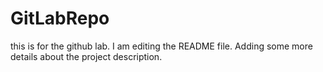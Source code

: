 # GitLabRepo
this is for the github lab.
I am editing the README file. Adding some more details about the project description.

